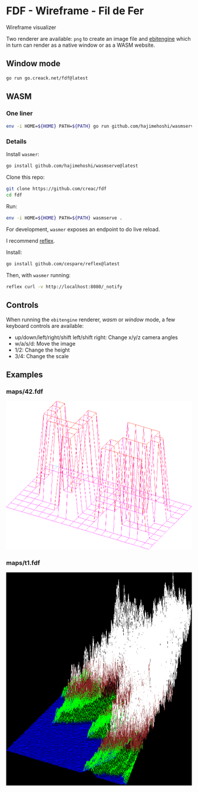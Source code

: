 # FDF - Wireframe - Fil de Fer

Wireframe visualizer

Two renderer are available: `png` to create an image file and [ebitengine](https://github.com/hajimehoshi/ebiten)
which in turn can render as a native window or as a WASM website.

## Window mode

```sh
go run go.creack.net/fdf@latest
```

## WASM

### One liner

```sh
env -i HOME=${HOME} PATH=${PATH} go run github.com/hajimehoshi/wasmserve@latest go.creack.net/fdf@latest
```

### Details

Install `wasmer`:

```sh
go install github.com/hajimehoshi/wasmserve@latest
```

Clone this repo:

```sh
git clone https://github.com/creac/fdf
cd fdf
```

Run:

```sh
env -i HOME=${HOME} PATH=${PATH} wasmserve .
```

For development, `wasmer` exposes an endpoint to do live reload.

I recommend [reflex](https://github.com/cespare/reflex). 

Install:

```sh
go install github.com/cespare/reflex@latest
```

Then, with `wasmer` running:

```sh
reflex curl -v http://localhost:8080/_notify
```

## Controls

When running the `ebitengine` renderer, *wasm* or *window* mode, a few keyboard controls are available:

- up/down/left/right/shift left/shift right: Change x/y/z camera angles
- w/a/s/d: Move the image
- 1/2: Change the height
- 3/4: Change the scale

## Examples

### maps/42.fdf

![42.fdf](docs/42.png)

### maps/t1.fdf

![t1.fdf](docs/t1.png)
